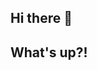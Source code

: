 ## Hi there 👋
## What's up?!

<!--
**phiabovino/phiabovino** is a ✨ _special_ ✨ repository because its `README.md` (this file) appears on your GitHub profile.

Here are some ideas to get you started:

- 🔭 I’m currently working on CS1200
- 🌱 I’m currently learning GitHub
- 👯 I’m looking to collaborate on things
- 🤔 I’m looking for help with CS2500
- 💬 Ask me about anything
- 📫 How to reach me: phone number
- 😄 Pronouns: she/her
- ⚡ Fun fact: Im addicted to the soft serve machine in STEAST
-->
